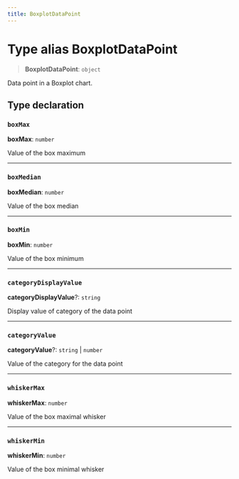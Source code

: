 ```yaml
---
title: BoxplotDataPoint
---
```


# Type alias BoxplotDataPoint

> **BoxplotDataPoint**: `object`

Data point in a Boxplot chart.

## Type declaration

### `boxMax`

**boxMax**: `number`

Value of the box maximum

***

### `boxMedian`

**boxMedian**: `number`

Value of the box median

***

### `boxMin`

**boxMin**: `number`

Value of the box minimum

***

### `categoryDisplayValue`

**categoryDisplayValue**?: `string`

Display value of category of the data point

***

### `categoryValue`

**categoryValue**?: `string` \| `number`

Value of the category for the data point

***

### `whiskerMax`

**whiskerMax**: `number`

Value of the box maximal whisker

***

### `whiskerMin`

**whiskerMin**: `number`

Value of the box minimal whisker
